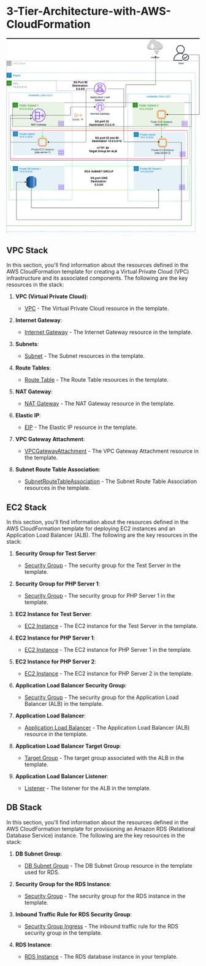 # 3-Tier-Architecture-with-AWS-CloudFormation

![3-tier- Architectural Diagram](diagram/Screenshot%20(707).png)

## VPC Stack

In this section, you'll find information about the resources defined in the AWS CloudFormation template for creating a Virtual Private Cloud (VPC) infrastructure and its associated components. The following are the key resources in the stack:

1. **VPC (Virtual Private Cloud)**:
   - [VPC](https://docs.aws.amazon.com/AWSCloudFormation/latest/UserGuide/aws-resource-ec2-vpc.html) - The Virtual Private Cloud resource in the template.

2. **Internet Gateway**:
   - [Internet Gateway](https://docs.aws.amazon.com/AWSCloudFormation/latest/UserGuide/aws-resource-ec2-internetgateway.html) - The Internet Gateway resource in the template.

3. **Subnets**:
   - [Subnet](https://docs.aws.amazon.com/AWSCloudFormation/latest/UserGuide/aws-resource-ec2-subnet.html) - The Subnet resources in the template.

4. **Route Tables**:
   - [Route Table](https://docs.aws.amazon.com/AWSCloudFormation/latest/UserGuide/aws-resource-ec2-routetable.html) - The Route Table resources in the template.

5. **NAT Gateway**:
   - [NAT Gateway](https://docs.aws.amazon.com/AWSCloudFormation/latest/UserGuide/aws-resource-ec2-natgateway.html) - The NAT Gateway resource in the template.

6. **Elastic IP**:
   - [EIP](https://docs.aws.amazon.com/AWSCloudFormation/latest/UserGuide/aws-properties-ec2-eip.html) - The Elastic IP resource in the template.

7. **VPC Gateway Attachment**:
   - [VPCGatewayAttachment](https://docs.aws.amazon.com/AWSCloudFormation/latest/UserGuide/aws-resource-ec2-vpc-gateway-attachment.html) - The VPC Gateway Attachment resource in the template.

8. **Subnet Route Table Association**:
   - [SubnetRouteTableAssociation](https://docs.aws.amazon.com/AWSCloudFormation/latest/UserGuide/aws-resource-ec2-subnetroutetableassociation.html) - The Subnet Route Table Association resources in the template.

## EC2 Stack

In this section, you'll find information about the resources defined in the AWS CloudFormation template for deploying EC2 instances and an Application Load Balancer (ALB). The following are the key resources in the stack:

1. **Security Group for Test Server**:
   - [Security Group](https://docs.aws.amazon.com/AWSCloudFormation/latest/UserGuide/aws-resource-ec2-securitygroup.html) - The security group for the Test Server in the template.
2. **Security Group for PHP Server 1**:
   - [Security Group](https://docs.aws.amazon.com/AWSCloudFormation/latest/UserGuide/aws-resource-ec2-securitygroup.html) - The security group for PHP Server 1 in the template.

3. **EC2 Instance for Test Server**:
   - [EC2 Instance](https://docs.aws.amazon.com/AWSCloudFormation/latest/UserGuide/aws-properties-ec2-instance.html) - The EC2 instance for the Test Server in the template.

4. **EC2 Instance for PHP Server 1**:
   - [EC2 Instance](https://docs.aws.amazon.com/AWSCloudFormation/latest/UserGuide/aws-properties-ec2-instance.html) - The EC2 instance for PHP Server 1 in the template.

5. **EC2 Instance for PHP Server 2**:
   - [EC2 Instance](https://docs.aws.amazon.com/AWSCloudFormation/latest/UserGuide/aws-properties-ec2-instance.html) - The EC2 instance for PHP Server 2 in the template.

6. **Application Load Balancer Security Group**:
   - [Security Group](https://docs.aws.amazon.com/AWSCloudFormation/latest/UserGuide/aws-resource-ec2-securitygroup.html) - The security group for the Application Load Balancer (ALB) in the template.

7. **Application Load Balancer**:
   - [Application Load Balancer](https://docs.aws.amazon.com/AWSCloudFormation/latest/UserGuide/aws-resource-elasticloadbalancingv2-loadbalancer.html) - The Application Load Balancer (ALB) resource in the template.

8. **Application Load Balancer Target Group**:
   - [Target Group](https://docs.aws.amazon.com/AWSCloudFormation/latest/UserGuide/aws-resource-elasticloadbalancingv2-targetgroup.html) - The target group associated with the ALB in the template.

9. **Application Load Balancer Listener**:
   - [Listener](https://docs.aws.amazon.com/AWSCloudFormation/latest/UserGuide/aws-resource-elasticloadbalancingv2-listener.html) - The listener for the ALB in the template.

## DB Stack

In this section, you'll find information about the resources defined in the AWS CloudFormation template for provisioning an Amazon RDS (Relational Database Service) instance. The following are the key resources in the stack:

1. **DB Subnet Group**:
   - [DB Subnet Group](https://docs.aws.amazon.com/AWSCloudFormation/latest/UserGuide/aws-resource-rds-dbsubnetgroup.html) - The DB Subnet Group resource in the template used for RDS.

2. **Security Group for the RDS Instance**:
   - [Security Group](https://docs.aws.amazon.com/AWSCloudFormation/latest/UserGuide/aws-resource-ec2-securitygroup.html) - The security group for the RDS instance in the template.

3. **Inbound Traffic Rule for RDS Security Group**:
   - [Security Group Ingress](https://docs.aws.amazon.com/AWSCloudFormation/latest/UserGuide/aws-resource-ec2-security-group-ingress.html) - The inbound traffic rule for the RDS security group in the template.

4. **RDS Instance**:
   - [RDS Instance](https://docs.aws.amazon.com/AWSCloudFormation/latest/UserGuide/aws-properties-rds-database-instance.html) - The RDS database instance in your template.

